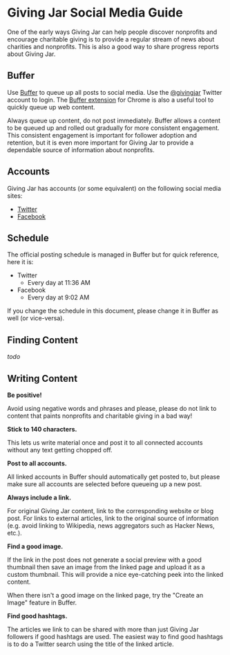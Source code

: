 # Giving Jar Social Media Guide

One of the early ways Giving Jar can help people discover nonprofits and encourage charitable giving is to provide a regular stream of news about charities and nonprofits. This is also a good way to share progress reports about Giving Jar.

## Buffer

Use [Buffer][1] to queue up all posts to social media. Use the [@givingjar][2] Twitter account to login. The [Buffer extension][3] for Chrome is also a useful tool to quickly queue up web content.

Always queue up content, do not post immediately. Buffer allows a content to be queued up and rolled out gradually for more consistent engagement. This consistent engagement is important for follower adoption and retention, but it is even more important for Giving Jar to provide a dependable source of information about nonprofits.

## Accounts

Giving Jar has accounts (or some equivalent) on the following social media sites:

* [Twitter][2]
* [Facebook][4]

## Schedule

The official posting schedule is managed in Buffer but for quick reference, here it is:

* Twitter
  * Every day at 11:36 AM
* Facebook
  * Every day at 9:02 AM

If you change the schedule in this document, please change it in Buffer as well (or vice-versa).

## Finding Content

*todo*

## Writing Content

**Be positive!**

Avoid using negative words and phrases and please, please do not link to content that paints nonprofits and charitable giving in a bad way!

**Stick to 140 characters.**

This lets us write material once and post it to all connected accounts without any text getting chopped off.

**Post to all accounts.**

All linked accounts in Buffer should automatically get posted to, but please make sure all accounts are selected before queueing up a new post.

**Always include a link.**

For original Giving Jar content, link to the corresponding website or blog post. For links to external articles, link to the original source of information (e.g. avoid linking to Wikipedia, news aggregators such as Hacker News, etc.).

**Find a good image.**

If the link in the post does not generate a social preview with a good thumbnail then save an image from the linked page and upload it as a custom thumbnail. This will provide a nice eye-catching peek into the linked content.

When there isn't a good image on the linked page, try the "Create an Image" feature in Buffer.

**Find good hashtags.**

The articles we link to can be shared with more than just Giving Jar followers if good hashtags are used. The easiest way to find good hashtags is to do a Twitter search using the title of the linked article.



[1]: https://buffer.com "Buffer Homepage"
[2]: https://twitter.com/givingjar "@givingjar on Twitter"
[3]: https://chrome.google.com/webstore/detail/buffer/noojglkidnpfjbincgijbaiedldjfbhh "Buffer Chrome Extension"
[4]: https://www.facebook.com/givingjarorg "Giving Jar on Facebook"
